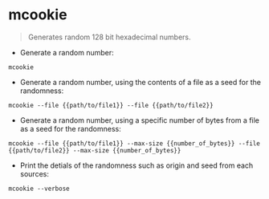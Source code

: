 # mcookie

> Generates random 128 bit hexadecimal numbers.

- Generate a random number:

`mcookie`

- Generate a random number, using the contents of a file as a seed for the randomness:

`mcookie --file {{path/to/file1}} --file {{path/to/file2}}`

- Generate a random number, using a specific number of bytes from a file as a seed for the randomness:

`mcookie --file {{path/to/file1}} --max-size {{number_of_bytes}} --file {{path/to/file2}} --max-size {{number_of_bytes}}`

- Print the detials of the randomness such as origin and seed from each sources:

`mcookie --verbose`
